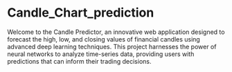 # Candle_Chart_prediction
Welcome to the Candle Predictor, an innovative web application designed to forecast the high, low, and closing values of financial candles using advanced deep learning techniques. This project harnesses the power of neural networks to analyze time-series data, providing users with predictions that can inform their trading decisions.
